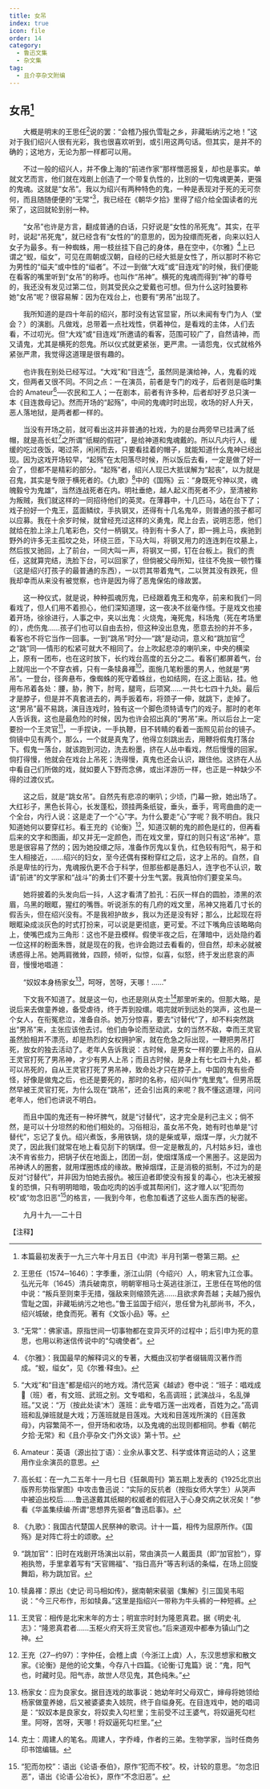 ```yaml
---
title: 女吊
index: true
icon: file
order: 14
category:
  - 鲁迅文集
  - 杂文集
tag:  
  - 且介亭杂文附编
---
```


## 女吊[^1]

　　大概是明末的王思任[^2]说的罢：“会稽乃报仇雪耻之乡，非藏垢纳污之地！”这对于我们绍兴人很有光彩，我也很喜欢听到，或引用这两句话。但其实，是并不的确的；这地方，无论为那一样都可以用。

　　不过一般的绍兴人，并不像上海的“前进作家”那样憎恶报复，却也是事实。单就文艺而言，他们就在戏剧上创造了一个带复仇性的，比别的一切鬼魂更美，更强的鬼魂。这就是“女吊”。我以为绍兴有两种特色的鬼，一种是表现对于死的无可奈何，而且随随便便的“无常”[^3]，我已经在《朝华夕拾》里得了绍介给全国读者的光荣了，这回就轮到别一种。

　　“女吊”也许是方言，翻成普通的白话，只好说是“女性的吊死鬼”。其实，在平时，说起“吊死鬼”，就已经含有“女性的”的意思的，因为投缳而死者，向来以妇人女子为最多。有一种蜘蛛，用一枝丝挂下自己的身体，悬在空中，《尔雅》[^4]上已谓之“蚬，缢女”，可见在周朝或汉朝，自经的已经大抵是女性了，所以那时不称它为男性的“缢夫”或中性的“缢者”。不过一到做“大戏”或“目连戏”的时候，我们便能在看客的嘴里听到“女吊”的称呼。也叫作“吊神”。横死的鬼魂而得到“神”的尊号的，我还没有发见过第二位，则其受民众之爱戴也可想。但为什么这时独要称她“女吊”呢？很容易解：因为在戏台上，也要有“男吊”出现了。

　　我所知道的是四十年前的绍兴，那时没有达官显宦，所以未闻有专门为人（堂会？）的演剧。凡做戏，总带着一点社戏性，供着神位，是看戏的主体，人们去看，不过叨光。但“大戏”或“目连戏”所邀请的看客，范围可较广了，自然请神，而又请鬼，尤其是横死的怨鬼。所以仪式就更紧张，更严肃。一请怨鬼，仪式就格外紧张严肃，我觉得这道理是很有趣的。

　　也许我在别处已经写过。“大戏”和“目连”[^5]，虽然同是演给神，人，鬼看的戏文，但两者又很不同。不同之点：一在演员，前者是专门的戏子，后者则是临时集合的 Amateur[^6]──农民和工人；一在剧本，前者有许多种，后者却好歹总只演一本《目连救母记》。然而开场的“起殇”，中间的鬼魂时时出现，收场的好人升天，恶人落地狱，是两者都一样的。

　　当没有开场之前，就可看出这并非普通的社戏，为的是台两旁早已挂满了纸帽，就是高长虹[^7]之所谓“纸糊的假冠”，是给神道和鬼魂戴的。所以凡内行人，缓缓的吃过夜饭，喝过茶，闲闲而去，只要看挂着的帽子，就能知道什么鬼神已经出现。因为这戏开场较早，“起殇”在太阳落尽时候，所以饭后去看，一定是做了好一会了，但都不是精彩的部分。“起殇”者，绍兴人现已大抵误解为“起丧”，以为就是召鬼，其实是专限于横死者的。《九歌》[^8]中的《国殇》云：“身既死兮神以灵，魂魄毅兮为鬼雄”，当然连战死者在内。明社垂绝，越人起义而死者不少，至清被称为叛贼，我们就这样的一同招待他们的英灵。在薄暮中，十几匹马，站在台下了；戏子扮好一个鬼王，蓝面鳞纹，手执钢叉，还得有十几名鬼卒，则普通的孩子都可以应募。我在十余岁时候，就曾经充过这样的义勇鬼，爬上台去，说明志愿，他们就给在脸上涂上几笔彩色，交付一柄钢叉。待到有十多人了，即一拥上马，疾驰到野外的许多无主孤坟之处，环绕三匝，下马大叫，将钢叉用力的连连刺在坟墓上，然后拔叉驰回，上了前台，一同大叫一声，将钢叉一掷，钉在台板上。我们的责任，这就算完结，洗脸下台，可以回家了，但倘被父母所知，往往不免挨一顿竹篠（这是绍兴打孩子的最普通的东西），一以罚其带着鬼气，二以贺其没有跌死，但我却幸而从来没有被觉察，也许是因为得了恶鬼保佑的缘故罢。

　　这一种仪式，就是说，种种孤魂厉鬼，已经跟着鬼王和鬼卒，前来和我们一同看戏了，但人们用不着担心，他们深知道理，这一夜决不丝毫作怪。于是戏文也接着开场，徐徐进行，人事之中，夹以出鬼：火烧鬼，淹死鬼，科场鬼（死在考场里的），虎伤鬼……孩子们也可以自由去扮，但这种没出息鬼，愿意去扮的并不多，看客也不将它当作一回事。一到“跳吊”时分──“跳”是动词，意义和“跳加官”[^9]之“跳”同──情形的松紧可就大不相同了。台上吹起悲凉的喇叭来，中央的横梁上，原有一团布，也在这时放下，长约戏台高度的五分之二。看客们都屏着气，台上就闯出一个不穿衣裤，只有一条犊鼻褌[^10]，面施几笔粉墨的男人，他就是“男吊”。一登台，径奔悬布，像蜘蛛的死守着蛛丝，也如结网，在这上面钻，挂。他用布吊着各处：腰，胁，胯下，肘弯，腿弯，后项窝……一共七七四十九处。最后才是脖子，但是并不真套进去的，两手扳着布，将颈子一伸，就跳下，走掉了。这“男吊”最不易跳，演目连戏时，独有这一个脚色须特请专门的戏子。那时的老年人告诉我，这也是最危险的时候，因为也许会招出真的“男吊”来。所以后台上一定要扮一个王灵官[^11]，一手捏诀，一手执鞭，目不转睛的看着一面照见前台的镜子。倘镜中见有两个，那么，一个就是真鬼了，他得立刻跳出去，用鞭将假鬼打落台下。假鬼一落台，就该跑到河边，洗去粉墨，挤在人丛中看戏，然后慢慢的回家。倘打得慢，他就会在戏台上吊死；洗得慢，真鬼也还会认识，跟住他。这挤在人丛中看自己们所做的戏，就如要人下野而念佛，或出洋游历一样，也正是一种缺少不得的过渡仪式。

　　这之后，就是“跳女吊”。自然先有悲凉的喇叭；少顷，门幕一掀，她出场了。大红衫子，黑色长背心，长发蓬松，颈挂两条纸锭，垂头，垂手，弯弯曲曲的走一个全台，内行人说：这是走了一个“心”字。为什么要走“心”字呢？我不明白。我只知道她何以要穿红衫。看王充的《论衡》[^12]，知道汉朝的鬼的颜色是红的，但再看后来的文字和图画，却又并无一定颜色，而在戏文里，穿红的则只有这“吊神”。意思是很容易了然的；因为她投缳之际，准备作厉鬼以复仇，红色较有阳气，易于和生人相接近，……绍兴的妇女，至今还偶有搽粉穿红之后，这才上吊的。自然，自杀是卑怯的行为，鬼魂报仇更不合于科学，但那些都是愚妇人，连字也不认识，敢请“前进”的文学家和“战斗”的勇士们不要十分生气罢。我真怕你们要变呆鸟。

　　她将披着的头发向后一抖，人这才看清了脸孔：石灰一样白的圆脸，漆黑的浓眉，乌黑的眼眶，猩红的嘴唇。听说浙东的有几府的戏文里，吊神又拖着几寸长的假舌头，但在绍兴没有。不是我袒护故乡，我以为还是没有好；那么，比起现在将眼眶染成淡灰色的时式打扮来，可以说是更彻底，更可爱。不过下嘴角应该略略向上，使嘴巴成为三角形：这也不是丑模样。假使半夜之后，在薄暗中，远处隐约着一位这样的粉面朱唇，就是现在的我，也许会跑过去看看的，但自然，却未必就被诱惑得上吊。她两肩微耸，四顾，倾听，似惊，似喜，似怒，终于发出悲哀的声音，慢慢地唱道：

　　“奴奴本身杨家女[^13]，呵呀，苦呀，天哪！……”

　　下文我不知道了。就是这一句，也还是刚从克士[^14]那里听来的。但那大略，是说后来去做童养媳，备受虐待，终于弄到投缳。唱完就听到远处的哭声，这也是一个女人，在衔冤悲泣，准备自杀。她万分惊喜，要去“讨替代”了，却不料突然跳出“男吊”来，主张应该他去讨。他们由争论而至动武，女的当然不敌，幸而王灵官虽然脸相并不漂亮，却是热烈的女权拥护家，就在危急之际出现，一鞭把男吊打死，放女的独去活动了。老年人告诉我说：古时候，是男女一样的要上吊的，自从王灵官打死了男吊神，才少有男人上吊；而且古时候，是身上有七七四十九处，都可以吊死的，自从王灵官打死了男吊神，致命处才只在脖子上。中国的鬼有些奇怪，好像是做鬼之后，也还是要死的，那时的名称，绍兴叫作“鬼里鬼”。但男吊既然早被王灵官打死，为什么现在“跳吊”，还会引出真的来呢？我不懂这道理，问问老年人，他们也讲说不明白。

　　而且中国的鬼还有一种坏脾气，就是“讨替代”，这才完全是利己主义；倘不然，是可以十分坦然的和他们相处的。习俗相沿，虽女吊不免，她有时也单是“讨替代”，忘记了复仇。绍兴煮饭，多用铁锅，烧的是柴或草，烟煤一厚，火力就不灵了，因此我们就常在地上看见刮下的锅煤。但一定是散乱的，凡村姑乡妇，谁也决不肯省些力，把锅子伏在地面上，团团一刮，使烟煤落成一个黑圈子。这是因为吊神诱人的圈套，就用煤圈炼成的缘故。散掉烟煤，正是消极的抵制，不过为的是反对“讨替代”，并非因为怕她去报仇。被压迫者即使没有报复的毒心，也决无被报复的恐惧，只有明明暗暗，吸血吃肉的凶手或其帮闲们，这才赠人以“犯而勿校”或“勿念旧恶”[^15]的格言，──我到今年，也愈加看透了这些人面东西的秘密。

　　九月十九──二十日

【注释】

[^1]:本篇最初发表于一九三六年十月五日《中流》半月刊第一卷第三期。

[^2]:王思任（1574─1646）：字季重，浙江山阴（今绍兴）人，明末官九江佥事。弘光元年（1645）清兵破南京，明朝宰相马士英逃往浙江，王思任在骂他的信中说：“叛兵至则束手无措，强敌来则缩颈先逃……且欲求奔吾越；夫越乃报仇雪耻之国，非藏垢纳污之地也。”鲁王监国于绍兴，思任曾为礼部尚书，不久，绍兴城破，绝食而死。著有《文饭小品》等。

[^3]:“无常”：佛家语。原指世间一切事物都在变异灭坏的过程中；后引申为死的意思，也用以称迷信传说中的“勾魂使者”。

[^4]:《尔雅》：我国最早的解释词义的专著，大概由汉初学者缀辑周汉著作而成。“蚬，缢女”，见《尔雅·释虫》。

[^5]:“大戏”和“目连”都是绍兴的地方戏。清代范寅《越谚》卷中说：“班子：唱戏成（班）者，有文班、武班之别。文专唱和，名高调班；武演战斗，名乱弹班。”又说：“万（按此处读‘木’）莲班：此专唱万莲一出戏者，百姓为之。”高调班和乱弹班就是大戏；万莲班就是目莲戏。大戏和目莲戏所演的《目莲救母》，内容繁简不一，但开场和收场，以及鬼魂的出现则都相同。参看《朝花夕拾·无常》和《且介亭杂文·门外文谈》第十节。

[^6]:Amateur：英语（源出拉丁语）：业余从事文艺、科学或体育运动的人；这里用作业余演员的意思。

[^7]:高长虹：在一九二五年十一月七日《狂飙周刊》第五期上发表的《1925北京出版界形势指掌图》中攻击鲁迅说：“实际的反抗者（按指女师大学生）从哭声中被迫出校后……鲁迅遂戴其纸糊的权威者的假冠入于心身交病之状况矣！”参看《华盖集续编·所谓“思想界先驱者”鲁迅启事》。

[^8]:《九歌》：我国古代楚国人民祭神的歌词。计十一篇，相传为屈原所作。《国殇》是对阵亡将士的颂歌。

[^9]:“跳加官”：旧时在戏剧开场演出以前，常由演员一人戴面具（即“加官脸”），穿袍执笏，手里拿着写有“天官赐福”、“指日高升”等吉利话的条幅，在场上回旋舞蹈，称为跳加官。

[^10]:犊鼻褌：原出《史记·司马相如传》，据南朝宋裴骃《集解》引三国吴韦昭说：“今三尺布作，形如犊鼻。”这里是指绍兴一带称为牛头裤的一种短裤。

[^11]:王灵官：相传是北宋末年的方士；明宣宗时封为隆恩真君。据《明史·礼志》：“隆恩真君者……玉枢火府天将王灵官也。”后来道观中都奉为镇山门之神。

[^12]:王充（27─约97）：字仲任，会稽上虞（今浙江上虞）人，东汉思想家和散文家。《论衡》是他的论文集，今存八十四篇。《论衡·订鬼篇》说：“鬼，阳气也，时藏时见。阳气赤，故世人尽见鬼，其色纯朱。”

[^13]:杨家女：应为良家女。据目连戏的故事说：她幼年时父母双亡，婶母将她领给杨家做童养媳，后又被婆婆卖入妓院，终于自缢身死。在目连戏中，她的唱词是：“奴奴本是良家女，将奴卖入勾栏里；生前受不过王婆气，将奴逼死勾栏里。阿呀，苦呀，天哪！将奴逼死勾栏里。”

[^14]:克士：周建人的笔名。周建人，字乔峰，作者的三弟。生物学家，当时任商务印书馆编辑。

[^15]:“犯而勿校”：语出《论语·泰伯》，原作“犯而不校”。校，计较的意思。“勿念旧恶”，语出《论语·公冶长》，原作“不念旧恶”。

